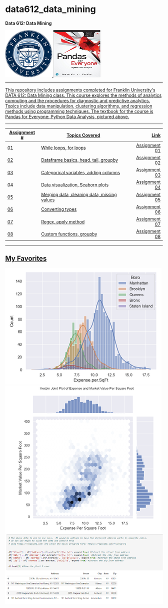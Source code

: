 # data612_data_mining
**Data 612: Data Mining**

<a href="https://www.franklin.edu/degrees/masters/data-analytics"><img src="https://github.com/MattBriskey/data612_data_mining/blob/main/Franklin%20University.png" alt="Franklin University" width="150" height="150"> <a href="https://www.amazon.com/Pandas-Everyone-Analysis-Addison-Wesley-Analytics-ebook/dp/B0789WKTKJ"><img src="https://github.com/MattBriskey/data612_data_mining/blob/main/Pandas%20for%20Everyone.jpg" alt="Franklin University" width="150" height="150">

***

This repository includes assignments completed for Franklin University's DATA 612: Data Mining class.  This course explores the methods of analytics computing and the procedures for diagnostic and predictive analytics. Topics include data manipulation, clustering algorithms, and regression methods using programming techniques.  The textbook for the course is Pandas for Everyone: Python Data Analysis, pictured above.



***

| Assignment #  | Topics Covered                                  | Link  |
| ------------- |-------------                                    | -----:|
| 01            | While loops, for loops                          | [Assignment 01](https://github.com/MattBriskey/data612_data_mining/blob/main/Assignment%2001%20-%20Briskey.ipynb)|
| 02            | Dataframe basics, head, tail, groupby           |   [Assignment 02](https://github.com/MattBriskey/data612_data_mining/blob/main/Assignment%2002%20-%20Briskey.ipynb) |
| 03            | Categorical variables, adding columns           |    [Assignment 03](https://github.com/MattBriskey/data612_data_mining/blob/main/Assignment%2003%20-%20Briskey.ipynb) |
| 04            | Data visualization, Seaborn plots               |    [Assignment 04](https://github.com/MattBriskey/data612_data_mining/blob/main/Assignment%2004%20-%20Briskey.ipynb) |
| 05            | Merging data, cleaning data, missing values     |    [Assignment 05](https://github.com/MattBriskey/data612_data_mining/blob/main/Assignment%2005%20-%20Briskey.ipynb) |
| 06            | Converting types                                |    [Assignment 06](https://github.com/MattBriskey/data612_data_mining/blob/main/Assignment%2006%20-%20Briskey.ipynb) |
| 07            | Regex, apply method                             |    [Assignment 07](https://github.com/MattBriskey/data612_data_mining/blob/main/Assignment%2007%20-%20Briskey.ipynb) |
| 08            | Custom functions, groupby                             |    [Assignment 08](https://github.com/MattBriskey/data612_data_mining/blob/main/Assignment%2008%20-%20Briskey.ipynb) |

***

## My Favorites
  
[<img alt="Assignment 04" width="500px" src="https://github.com/MattBriskey/data612_data_mining/blob/main/Histogram.png" />](https://github.com/MattBriskey/data612_data_mining/blob/main/Assignment%2004%20-%20Briskey.ipynb) [<img alt="Assignment 04" width="500px" src="https://github.com/MattBriskey/data612_data_mining/blob/main/Hexbin%20Joint%20Plot.png" />](https://github.com/MattBriskey/data612_data_mining/blob/main/Assignment%2004%20-%20Briskey.ipynb) 
[<img alt="Regex" width="1000px" src="https://github.com/MattBriskey/data612_data_mining/blob/main/Regex.png" />](https://github.com/MattBriskey/data612_data_mining/blob/main/Assignment%2007%20-%20Briskey.ipynb)
